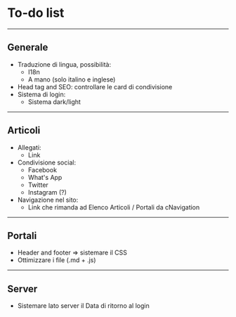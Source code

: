 # To-do list

---

## Generale
- Traduzione di lingua, possibilità:
  - I18n
  - A mano (solo italino e inglese)
- Head tag and SEO: controllare le card di condivisione
- Sistema di login:
  - Sistema dark/light

---

## Articoli
- Allegati:
  - Link
- Condivisione social:
  - Facebook
  - What's App
  - Twitter
  - Instagram (?)
- Navigazione nel sito:
  - Link che rimanda ad Elenco Articoli / Portali da cNavigation

---

## Portali
- Header and footer => sistemare il CSS
- Ottimizzare i file (.md + .js)

---

## Server
- Sistemare lato server il Data di ritorno al login